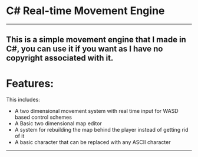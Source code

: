 # C# Real-time Movement Engine
--------------------------------------
This is a simple movement engine that I made in C#, you can use it if you want as I have no copyright associated with it.
---------------------------------------
# Features:
This includes: 
- A two dimensional movement system with real time input for WASD based control schemes
- A Basic two dimensional map editor
- A system for rebuilding the map behind the player instead of getting rid of it
- A basic character that can be replaced with any ASCII character
---------------------------------------
